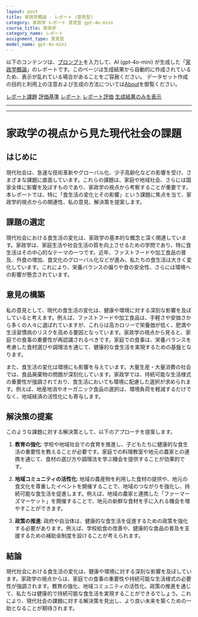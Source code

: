 ```yaml
---
layout: post
title: 家政学概論 - レポート (意見型)
category: 家政学 レポート 意見型 gpt-4o-mini
course_title: 家政学
category_name: レポート
assignment_type: 意見型
model_name: gpt-4o-mini
---
```


以下のコンテンツは、[プロンプト](https://github.com/takedatoshiyuki/synthetic_assignments/tree/main/generated/家政学/gpt-4o-mini/prompt_レポート-意見型.md)を入力して、AI (gpt-4o-mini) が生成した「[家政学概論](/contents/家政学/)」のレポートです。このページは生成結果から自動的に作成されているため、表示が乱れている場合があることをご容赦ください。
データセット作成の目的と利用上の注意および生成の方法については[About](/About)を御覧ください。

[レポート課題](../レポート課題-意見型)
[評価基準](../評価基準-意見型)
[レポート](../レポート-意見型)
[レポート評価](../レポート評価-意見型)
[生成結果のみを表示](https://github.com/takedatoshiyuki/synthetic_assignments/tree/main/generated/家政学/gpt-4o-mini/レポート-意見型.md)
  

***
***
  
# 家政学の視点から見た現代社会の課題

## はじめに

現代社会は、急速な技術革新やグローバル化、少子高齢化などの影響を受け、さまざまな課題に直面しています。これらの課題は、家庭や地域社会、さらには国家全体に影響を及ぼすものであり、家政学の視点から考察することが重要です。本レポートでは、特に「食生活の変化とその影響」という課題に焦点を当て、家政学的視点からの関連性、私の意見、解決策を提案します。

## 課題の選定

現代社会における食生活の変化は、家政学の基本的な概念と深く関連しています。家政学は、家庭生活や社会生活の質を向上させるための学問であり、特に食生活はその中心的なテーマの一つです。近年、ファストフードや加工食品の普及、外食の増加、食文化のグローバル化などが進み、私たちの食生活は大きく変化しています。これにより、栄養バランスの偏りや食の安全性、さらには環境への影響が懸念されています。

## 意見の構築

私の意見として、現代の食生活の変化は、健康や環境に対する深刻な影響を及ぼしていると考えます。例えば、ファストフードや加工食品は、手軽さや安価さから多くの人々に選ばれていますが、これらは高カロリーで栄養価が低く、肥満や生活習慣病のリスクを高める要因となっています。家政学の視点から見ると、家庭での食事の重要性が再認識されるべきです。家庭での食事は、栄養バランスを考慮した食材選びや調理法を通じて、健康的な食生活を実現するための基盤となります。

また、食生活の変化は環境にも影響を与えています。大量生産・大量消費の社会では、食品廃棄物の問題が深刻化しています。家政学では、持続可能な生活様式の重要性が強調されており、食生活においても環境に配慮した選択が求められます。例えば、地産地消やオーガニック食品の選択は、環境負荷を軽減するだけでなく、地域経済の活性化にも寄与します。

## 解決策の提案

このような課題に対する解決策として、以下のアプローチを提案します。

1. **教育の強化**: 学校や地域社会での食育を推進し、子どもたちに健康的な食生活の重要性を教えることが必要です。家庭での料理教室や地元の農家との連携を通じて、食材の選び方や調理法を学ぶ機会を提供することが効果的です。

2. **地域コミュニティの活性化**: 地域の農産物を利用した食材の提供や、地元の食文化を尊重したイベントを開催することで、地域のつながりを強化し、持続可能な食生活を促進します。例えば、地域の農家と連携した「ファーマーズマーケット」を開催することで、地元の新鮮な食材を手に入れる機会を増やすことができます。

3. **政策の推進**: 政府や自治体は、健康的な食生活を促進するための政策を強化する必要があります。例えば、学校給食の改善や、健康的な食品の普及を支援するための補助金制度を設けることが考えられます。

## 結論

現代社会における食生活の変化は、健康や環境に対する深刻な影響を及ぼしています。家政学の視点からは、家庭での食事の重要性や持続可能な生活様式の必要性が強調されます。教育の強化、地域コミュニティの活性化、政策の推進を通じて、私たちは健康的で持続可能な食生活を実現することができるでしょう。これにより、現代社会の課題に対する解決策を見出し、より良い未来を築くための一助となることが期待されます。
